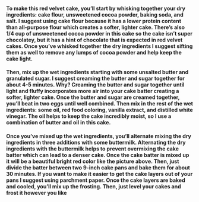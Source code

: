 #### To make this red velvet cake, you’ll start by whisking together your dry ingredients: cake flour, unsweetened cocoa powder, baking soda, and salt. I suggest using cake flour because it has a lower protein content than all-purpose flour which creates a softer, lighter cake. There’s also 1/4 cup of unsweetened cocoa powder in this cake so the cake isn’t super chocolatey, but it has a hint of chocolate that is expected in red velvet cakes. Once you’ve whisked together the dry ingredients I suggest sifting them as well to remove any lumps of cocoa powder and help keep the cake light.



#### Then, mix up the wet ingredients starting with some unsalted butter and granulated sugar. I suggest creaming the butter and sugar together for about 4-5 minutes. **Why?** Creaming the butter and sugar together until light and fluffy incorporates more air into your cake batter creating a softer, lighter cake. Once the butter and sugar are creamed together, you’ll beat in two eggs until well combined. Then mix in the rest of the wet ingredients: some oil, red food coloring, vanilla extract, and distilled white vinegar. The oil helps to keep the cake incredibly moist, so I use a combination of butter and oil in this cake.



#### Once you’ve mixed up the wet ingredients, you’ll alternate mixing the dry ingredients in three additions with some buttermilk. Alternating the dry ingredients with the buttermilk helps to prevent overmixing the cake batter which can lead to a denser cake. Once the cake batter is mixed up it will be a beautiful bright red color like the picture above. Then, just divide the batter between two 9-inch cake pans and bake them for about 30 minutes. If you want to make it easier to get the cake layers out of your pans I suggest using parchment paper.  Once the cake layers are baked and cooled, you’ll mix up the frosting. Then, just level your cakes and frost it however you like